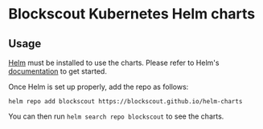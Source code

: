 # Blockscout Kubernetes Helm charts

## Usage

[Helm](https://helm.sh) must be installed to use the charts.
Please refer to Helm's [documentation](https://helm.sh/docs/) to get started.

Once Helm is set up properly, add the repo as follows:

```console
helm repo add blockscout https://blockscout.github.io/helm-charts
```

You can then run `helm search repo blockscout` to see the charts.
